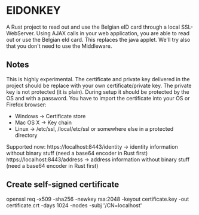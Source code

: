 EIDONKEY
========

A Rust project to read out and use the Belgian eID card through a local SSL-WebServer. Using AJAX calls in your web application, you are able to read out or use the Belgian eId card.
This replaces the java applet. We'll try also that you don't need to use the Middleware.

Notes
-----
This is highly experimental. 
The certificate and private key delivered in the project should be replace with your own certificate/private key.
The private key is not protected (it is plain). During setup it should be protected by the OS and with a password.
You have to import the certificate into your OS or Firefox browser:
- Windows -> Certificate store
- Mac OS X -> Key chain
- Linux -> /etc/ssl, /local/etc/ssl or somewhere else in a protected directory

Supported now:
https://localhost:8443/identity -> identity information without binary stuff (need a base64 encoder in Rust first)
https://localhost:8443/address -> address information without binary stuff (need a base64 encoder in Rust first)

Create self-signed certificate
------------------------------
openssl req -x509 -sha256 -newkey rsa:2048 -keyout certificate.key -out certificate.crt -days 1024 -nodes -subj '/CN=localhost'

